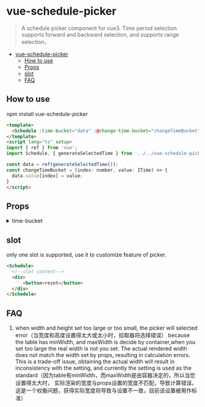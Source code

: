 # vue-schedule-picker

> A schedule picker component for vue3.
Time period selection supports forward and backward selection, and supports range selection，

- [vue-schedule-picker](#vue-schedule-picker)
  - [How to use](#how-to-use)
  - [Props](#props)
  - [slot](#slot)
  - [FAQ](#faq)


## How to use

npm install vue-schedule-picker

```html
<template>
  <Schedule :time-bucket="data" :@change-time-bucket="changeTimeBucket" />
</template>
<script lang="ts" setup>
import { ref } from 'vue';
import Schedule, { generateSelectedTime } from '../../vue-schedule-picker/src/index';

const data = ref(generateSelectedTime());
const changeTimeBucket = (index: number, value: ITime) => {
  data.value[index] = value;
}
</script>
```

## Props
<details>
<summary>time-bucket</summary>
  <table>
    <thead>
      <tr>
          <th>Name</th>
          <th>Type</th>
          <th>Default</th>
          <th>Description</th>
      </tr>
    </thead>
    <tbody>
      <tr>
        <td><code>width</code></td>
        <td>number</td>
        <td>20</td>
        <td>The width of the table td</td>
      </tr>
      <tr>
        <td><code>height</code></td>
        <td>number</td>
        <td>40</td>
        <td>The height of the table td</td>
      </tr>
      <tr>
        <td><code>activeColor</code></td>
        <td>string</td>
        <td>rgba(48, 130, 224, 0.6)</td>
        <td>The active color of the table td</td>
      </tr>
      <tr>
        <td><code>rangeColor</code></td>
        <td>string</td>
        <td>rgba(100, 255, 100, 0.5)</td>
        <td>The color of the selection range</td>
      </tr>
      <tr>
        <td><code>mode</code></td>
        <td>'hour' | 'half-hour'</td>
        <td>'half-hour'</td>
        <td>The mode of picker use to set unit of time period</td>
      </tr>
      <tr>
        <td><code>emptyText</code></td>
        <td>string</td>
        <td>当前日期未选择数据</td>
        <td>Preview component text when no data has selected</td>
      </tr>
      <tr>
        <td><code>showPreview</code></td>
        <td>boolean</td>
        <td>true</td>
        <td>The flag decide show Preview component</td>
      </tr>
    </tbody>
  </table>
</details>

## slot
only one slot is supported, use it to customize feature of picker.

```html
<Schedule>
  <!--slot content-->
  <div>
      <button>reset</button>
  </div>
</Schedule>
```

## FAQ
1. when width and height set too large or too small, the picker will selected error（当宽度和高度设置得太大或太小时，拾取器将选择错误）
because the table has minWidth, and maxWidth is decide by container,when you set too large the real width is not you set.
The actual rendered width does not match the width set by props, resulting in calculation errors. This is a trade-off issue, obtaining the actual width will result in inconsistency with the setting, and currently the setting is used as the standard（因为table有minWidth，而maxWidth是由容器决定的，所以当您设置得太大时，
实际渲染的宽度与props设置的宽度不匹配，导致计算错误。这是一个权衡问题，获得实际宽度将导致与设置不一致，目前该设置被用作标准）





